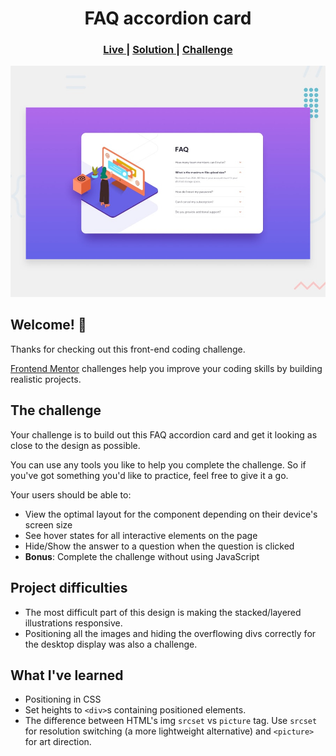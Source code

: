 <h1 align="center">FAQ accordion card</h1>

<div align="center">
  <h3>
    <a href="https://fmchallenge-faq-accordion-card.netlify.app/" color="white">
      Live
    </a>
    <span> | </span>
    <a href="https://www.frontendmentor.io/solutions/faq-accordion-card-S1qJHlnQ9">
      Solution
    </a>
   <span> | </span>
    <a href="https://www.frontendmentor.io/challenges/faq-accordion-card-XlyjD0Oam">
      Challenge
    </a>
  </h3>
</div>

![Design preview for the FAQ accordion card coding challenge](./design/desktop-preview.jpg)

## Welcome! 👋

Thanks for checking out this front-end coding challenge.

[Frontend Mentor](https://www.frontendmentor.io) challenges help you improve your coding skills by building realistic projects.

## The challenge

Your challenge is to build out this FAQ accordion card and get it looking as close to the design as possible.

You can use any tools you like to help you complete the challenge. So if you've got something you'd like to practice, feel free to give it a go.

Your users should be able to:

- View the optimal layout for the component depending on their device's screen size
- See hover states for all interactive elements on the page
- Hide/Show the answer to a question when the question is clicked
- **Bonus**: Complete the challenge without using JavaScript

## Project difficulties

- The most difficult part of this design is making the stacked/layered illustrations responsive.
- Positioning all the images and hiding the overflowing divs correctly for the desktop display was also a challenge.

## What I've learned

- Positioning in CSS
- Set heights to `<div>`s containing positioned elements.
- The difference between HTML's img `srcset` vs `picture` tag. Use `srcset` for resolution switching (a more lightweight alternative) and `<picture>` for art direction.
